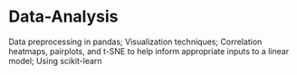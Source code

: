 # Data-Analysis

Data preprocessing in pandas;
Visualization techniques;
Correlation heatmaps, pairplots, and t-SNE to help inform appropriate inputs to a linear model;
Using scikit-learn
